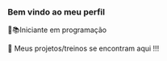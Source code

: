 ### Bem vindo ao meu perfil

📖📚Iniciante em programação

🧠 Meus projetos/treinos se encontram aqui !!!
